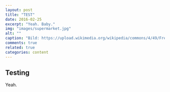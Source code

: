 ```yaml
---
layout: post
title: "TEST"
date: 2016-02-25
excerpt: "Yeah. Baby."
img: "images/supermarket.jpg"
alt: ""
caption: "Bild: https://upload.wikimedia.org/wikipedia/commons/4/49/Fredmeyer_edit_1.jpg"
comments: true
related: true
categories: content
---
```


## Testing

Yeah.